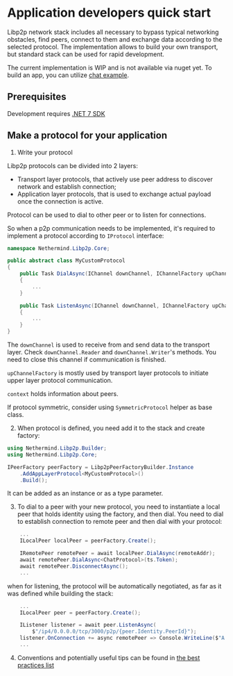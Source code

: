 # Application developers quick start

Libp2p network stack includes all necessary to bypass typical networking obstacles, find peers, connect to them and exchange data according to the selected protocol. The implementation allows to build your own transport, but standard stack can be used for rapid development.

The current implementation is WIP and is not available via nuget yet. To build an app, you can utilize [chat example](../src/samples/chat/README.md).

## Prerequisites

Development requires [.NET 7 SDK](https://dotnet.microsoft.com/en-us/download)

## Make a protocol for your application

1. Write your protocol

Libp2p protocols can be divided into 2 layers:
- Transport layer protocols, that actively use peer address to discover network and establish connection;
- Application layer protocols, that is used to exchange actual payload once the connection is active.

Protocol can be used to dial to other peer or to listen for connections.

So when a p2p communication needs to be implemented, it's required to implement a protocol according to `IProtocol` interface:

```csharp
namespace Nethermind.Libp2p.Core;

public abstract class MyCustomProtocol
{
    public Task DialAsync(IChannel downChannel, IChannelFactory upChannelFactory, IPeerContext context)
    {
        ...
    }

    public Task ListenAsync(IChannel downChannel, IChannelFactory upChannelFactory, IPeerContext context)
    {
        ...
    }
}
```

The `downChannel` is used to receive from and send data to the transport layer. Check `downChannel.Reader` and `downChannel.Writer`'s methods. You need to close this channel if communication is finished.

`upChannelFactory` is mostly used by transport layer protocols to initiate upper layer protocol communication.

`context` holds information about peers.

If protocol symmetric, consider using `SymmetricProtocol` helper as base class.

2. When protocol is defined, you need add it to the stack and create factory:

```csharp
using Nethermind.Libp2p.Builder;
using Nethermind.Libp2p.Core;

IPeerFactory peerFactory = Libp2pPeerFactoryBuilder.Instance
    .AddAppLayerProtocol<MyCustomProtocol>()
    .Build();
```

It can be added as an instance or as a type parameter.

3. To dial to a peer with your new protocol, you need to instantiate a local peer that holds identity using the factory, and then dial. You need to dial to establish connection to remote peer and then dial with your protocol:

```csharp
    ... 
    ILocalPeer localPeer = peerFactory.Create();

    IRemotePeer remotePeer = await localPeer.DialAsync(remoteAddr);
    await remotePeer.DialAsync<ChatProtocol>(ts.Token);
    await remotePeer.DisconnectAsync();
    ...
```

when for listening, the protocol will be automatically negotiated, as far as it was defined while building the stack:

```csharp
    ... 
    ILocalPeer peer = peerFactory.Create();

    IListener listener = await peer.ListenAsync(
        $"/ip4/0.0.0.0/tcp/3000/p2p/{peer.Identity.PeerId}");
    listener.OnConnection += async remotePeer => Console.WriteLine($"A peer connected {remotePeer.Address}");
    ...
```

4. Conventions and potentially useful tips can be found in [the best practices list](./development/best-practices.md)
